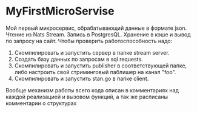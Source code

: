 # MyFirstMicroServise
Мой первый микросервис, обрабатывающий данные в формате json. Чтение из Nats Stream. Запись в PostgresQL. Хранение в кэше и вывод по запросу на сайт.
Чтобы проверить работоспособность надо:
1) Cкомпилировать и запустить сервер в папке stream server.
2) Создать базу данных по запросам в sql requests.
3) Скомпилировать и запустить publisher в соответствующей папке, либо настроить свой стриминговый паблишер на канал "foo".
4) Скомпилировать и запустить stan.go в папке client.

Вообще механизм работы всего кода описан в комментариях над каждой реализацией и вызовом функций, а так же расписаны комментарии о структурах
